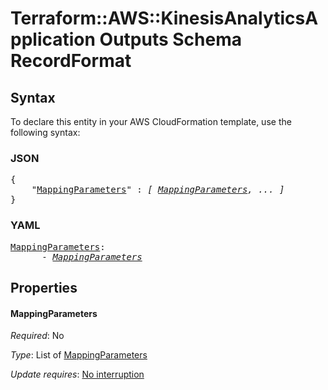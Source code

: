 # Terraform::AWS::KinesisAnalyticsApplication Outputs Schema RecordFormat

## Syntax

To declare this entity in your AWS CloudFormation template, use the following syntax:

### JSON

<pre>
{
    "<a href="#mappingparameters" title="MappingParameters">MappingParameters</a>" : <i>[ <a href="outputs-schema-recordformat-mappingparameters.md">MappingParameters</a>, ... ]</i>
}
</pre>

### YAML

<pre>
<a href="#mappingparameters" title="MappingParameters">MappingParameters</a>: <i>
      - <a href="outputs-schema-recordformat-mappingparameters.md">MappingParameters</a></i>
</pre>

## Properties

#### MappingParameters

_Required_: No

_Type_: List of <a href="outputs-schema-recordformat-mappingparameters.md">MappingParameters</a>

_Update requires_: [No interruption](https://docs.aws.amazon.com/AWSCloudFormation/latest/UserGuide/using-cfn-updating-stacks-update-behaviors.html#update-no-interrupt)

